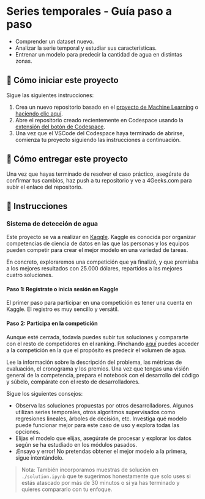 <!-- hide -->
# Series temporales - Guía paso a paso
<!-- endhide -->

- Comprender un dataset nuevo.
- Analizar la serie temporal y estudiar sus características.
- Entrenar un modelo para predecir la cantidad de agua en distintas zonas.
  
## 🌱 Cómo iniciar este proyecto

Sigue las siguientes instrucciones:

1. Crea un nuevo repositorio basado en el [proyecto de Machine Learning](https://github.com/4GeeksAcademy/machine-learning-python-template) o [haciendo clic aquí](https://github.com/4GeeksAcademy/machine-learning-python-template/generate).
2. Abre el repositorio creado recientemente en Codespace usando la [extensión del botón de Codespace](https://docs.github.com/es/codespaces/developing-in-codespaces/creating-a-codespace-for-a-repository#creating-a-codespace-for-a-repository).
3. Una vez que el VSCode del Codespace haya terminado de abrirse, comienza tu proyecto siguiendo las instrucciones a continuación.

## 🚛 Cómo entregar este proyecto

Una vez que hayas terminado de resolver el caso práctico, asegúrate de confirmar tus cambios, haz push a tu repositorio y ve a 4Geeks.com para subir el enlace del repositorio.

## 📝 Instrucciones

### Sistema de detección de agua

Este proyecto se va a realizar en [Kaggle](https://www.kaggle.com/). Kaggle es conocida por organizar competencias de ciencia de datos en las que las personas y los equipos pueden competir para crear el mejor modelo en una variedad de tareas.

En concreto, exploraremos una competición que ya finalizó, y que premiaba a los mejores resultados con 25.000 dólares, repartidos a las mejores cuatro soluciones.

#### Paso 1: Regístrate o inicia sesión en Kaggle

El primer paso para participar en una competición es tener una cuenta en Kaggle. El registro es muy sencillo y versátil.

#### Paso 2: Participa en la competición

Aunque esté cerrada, todavía puedes subir tus soluciones y compararte con el resto de competidores en el ranking. Pinchando [aquí](https://www.kaggle.com/competitions/acea-water-prediction) puedes acceder a la competición en la que el propósito es predecir el volumen de agua.

Lee la información sobre la descripción del problema, las métricas de evaluación, el cronograma y los premios. Una vez que tengas una visión general de la competencia, prepara el notebook con el desarrollo del código y súbelo, compárate con el resto de desarrolladores.

Sigue los siguientes consejos:

- Observa las soluciones propuestas por otros desarrolladores. Algunos utilizan series temporales, otros algoritmos supervisados como regresiones lineales, árboles de decisión, etc. Investiga qué modelo puede funcionar mejor para este caso de uso y explora todas las opciones.
- Elijas el modelo que elijas, asegúrate de procesar y explorar los datos según se ha estudiado en los módulos pasados.
- ¡Ensayo y error! No pretendas obtener el mejor modelo a la primera, sigue intentándolo.

> Nota: También incorporamos muestras de solución en `./solution.ipynb` que te sugerimos honestamente que solo uses si estás atascado por más de 30 minutos o si ya has terminado y quieres compararlo con tu enfoque.

